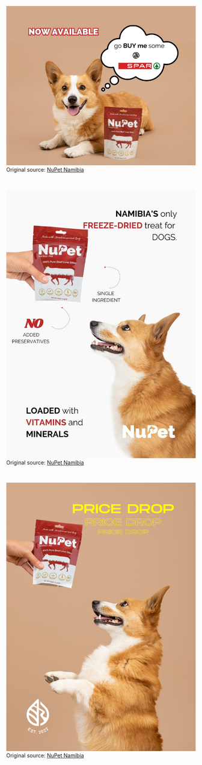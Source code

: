 ![NuPet Namibia](https://raw.githubusercontent.com/nikole-flowers/leo-work/main/NuPet/NuPet.jpg "NuPet Namibia")
Original source: [NuPet Namibia](https://www.facebook.com/photo/?fbid=234493532776473&set=a.100632086162619)

</br>

![NuPet Namibia](https://raw.githubusercontent.com/nikole-flowers/leo-work/main/NuPet/NuPet2.jpg "NuPet Namibia")
Original source: [NuPet Namibia](https://www.facebook.com/photo/?fbid=219406720951821&set=a.100632086162619)

</br>

![NuPet Namibia](https://raw.githubusercontent.com/nikole-flowers/leo-work/main/NuPet/NuPet3.jpg "NuPet Namibia")
Original source: [NuPet Namibia](https://www.facebook.com/photo/?fbid=223809727178187&set=a.100632086162619)